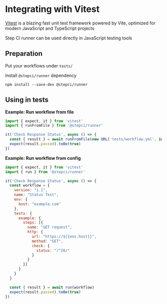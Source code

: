 # Integrating with Vitest

[Vitest](https://vitest.dev) is a blazing fast unit test framework powered by Vite, optimized for modern JavaScript and TypeScript projects

Step CI runner can be used directly in JavaScript testing tools

## Preparation

Put your workflows under `tests/`

Install `@stepci/runner` dependency

```
npm install --save-dev @stepci/runner
```

## Using in tests

**Example: Run workflow from file**

```js
import { expect, it } from 'vitest'
import { runFromFile } from '@stepci/runner'

it('Check Response Status', async () => {
  const { result } = await runFromFile(new URL('tests/workflow.yml', import.meta.url))
  expect(result.passed).toBe(true)
})
```

**Example: Run workflow from config**

```js
import { expect, it } from 'vitest'
import { run } from '@stepci/runner'

it('Check Response Status', async () => {
  const workflow = {
    version: "1.1",
    name: "Status Test",
    env: {
      host: "example.com"
    },
    tests: {
      example: {
        steps: [{
          name: "GET request",
          http: {
            url: "https://${{env.host}}",
            method: "GET",
            check: {
              status: "/^20/"
            }
          }
        }]
      }
    }
  }

  const { result } = await run(workflow)
  expect(result.passed).toBe(true)
})
```
